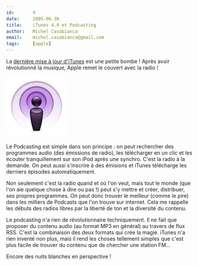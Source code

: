 ```yaml
---
id:       9
date:     2005-06-30
title:    iTunes 4.9 et Podcasting
author:   Michel Casabianca
email:    michel.casabianca@gmail.com
tags:     [apple]
---
```


La [dernière mise à jour d'iTunes](http://www.apple.com/itunes/) est une petite bombe ! Après avoir révolutionné la musique, Apple remet le couvert avec la radio !

<!--more-->

![](podcasting.png)

Le Podcasting est simple dans son principe : on peut rechercher des programmes audio (des émissions de radio), les télécharger en un clic et les écouter tranquillement sur son iPod après une synchro. C'est la radio à la demande. On peut aussi s'inscrire à des émisions et iTunes télécharge les derniers épisodes automatiquement.

Non seulement c'est la radio quand et où l'on veut, mais tout le monde (que l'on aie quelque chose à dire ou pas !) peut s'y mettre et créer, distribuer, ses propres programmes. On peut donc trouver le meilleur (comme le pire) dans les milliers de Podcasts que l'on trouve sur internet. Cela me rappelle les débuts des radios libres par la liberté de ton et la diversité du contenu.

Le podcasting n'a rien de révolutionnaire techniquement. Il ne fait que proposer du contenu audio (au format MP3 en général) au travers de flux RSS. C'est la combinaison des deux formats qui crée la magie. iTunes n'a rien inventé non plus, mais il rend les choses tellement simples que c'est plus facile de trouver du contenu que de chercher une station FM...

Encore des nuits blanches en perspective !
